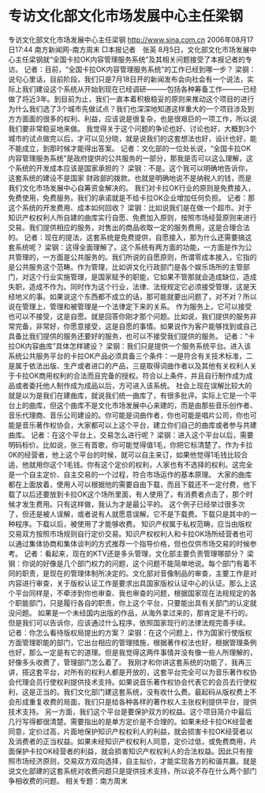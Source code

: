# 专访文化部文化市场发展中心主任梁钢

专访文化部文化市场发展中心主任梁钢
http://www.sina.com.cn 2006年08月17日17:44 南方新闻网-南方周末
□本报记者　张英
8月5日，文化部文化市场发展中心主任梁钢就“全国卡拉OK内容管理服务系统”及其相关问题接受了本报记者的专访。
记者：目前，“全国卡拉OK内容管理服务系统”的工作已经到哪一步？
梁钢：说句心里话，目前阶段，我们只是7月18日开的新闻发布会向社会有一个说法，实际上我们建设这个系统从开始到现在已经调研———包括各种筹备工作———已经做了将近3年。到目前为止，我们一直本着积极稳妥的原则来推动这个项目的进行为什么我们选了3个城市先做试点？我们也深深地知道这样重大的一个项目涉及到方方面面的很多的权利、利益，应该说是很复杂，也是很艰巨的一项工作，所以说我们要非常稳妥地来做。
我觉得关于这个问题的争论也好、讨论也好，大概到3个城市的试点做完以后，才可以见分晓，就是说我们的这套想法也好，设计也好，能不能成立，到那时候才能得出答案。
记者：文化部的一位处长说，“全国卡拉OK内容管理服务系统”是政府提供的公共服务的一部分，那我是否可以这么理解，这个系统的开发成本应该是国家承担的？
梁钢：不是。这个我可以明确地告诉你，这套系统的建设不是国家
财政部的拨款。也就是明确地说不是纳税人的钱，而是我们文化市场发展中心自筹资金解决的。
我们对卡拉OK行业的原则是免费接入，免费使用，免费服务。我们的承诺就是不给卡拉OK企业增加任何负担。
记者：那这个系统的开发费用、成本如何回收？
梁钢：比如说我们是在做一个超市。对于
知识产权权利人所自建的曲库实行自愿、免费加入原则，按照市场经营原则来进行交易。我们提供相应的服务，对售出的商品收取一定的服务费用，这是合理合法的。
记者：现在的提法，这套系统是免费提供，自愿接入，那为什么还需要搞这套系统呢？
梁钢：这得全面理解了。这个系统有两方面的功能，一方面是作为公共管理的，一方面是公共服务的。我们所说的自愿原则，所谓零成本接入，它指的是公共服务这个范畴。作为管理，比如讲文化行政部门是各个娱乐场所的主管部门，对这个行业实施管理，是国家赋予的职能，它如果不管那就会造成缺位，造成失职，造成不作为。同时作为这个行业，法律、法规规定它必须接受管理，这是天经地义的事。如果说这个东西都不成立的话，那可能就要出问题了，对不对？所以说在管理上，管理和被管理是一个法律定下来的关系。
作为服务上，它可以接受也可以不接受，这是自愿。就是回答你刚才那个问题。比如说，我们提供的服务非常完备，非常好，你愿意接受，这是自愿的事情。如果说作为客户能够找到或自己具备比我们提供的服务还要好的服务，也可以不接受我们提供的服务。
记者：“卡拉OK内容曲库”具体怎样建设？
梁钢：我们只是提供一个服务系统平台。进入该系统公共服务平台的卡拉OK产品必须具备三个条件：一是符合有关技术标准，二是属于依法出版、生产或者进口的产品，三是取得词曲作者以及其他有关权利人关于卡拉OK商用权利的合法而且完备的授权。符合以上条件，并且自行制作成为成品或者委托他人制作成为成品以后，方可进入该系统。
社会上现在误解比较大的就是以为是我们在建曲库，就说我们统一曲库了，有很多批评。实际上它是一个平台上的曲库，但这个曲库不是文化市场发展中心来建的，而是由那些音乐创作者、音乐代理商、音乐公司建设的。你可能是词曲作者，你也可能是唱片公司，你也可能是音乐著作权协会，大家都可以上这个平台，建立你们自己的曲库或者参与共建曲库。
记者：在这个平台上，交易怎么进行呢？
梁钢：进入这个平台以后，需要明码标价。比如说，张三有首歌，你可能觉得值1毛，你把它标清楚了。作为卡拉0K的经营者，他上这个平台的时候，就可以自主来订，如果他觉得1毛钱比较合适，他就用你这个1毛钱。你有这个定价的权利，人家也有不选择的权利。这完全是一个自主定价、自主交易的一个过程，符合市场运作的基本原理。
大家的曲库都在上面放着，使用人可以根据他的需要自由下载，而且下载还不一定付费，他下载了以后还要放到卡拉OK这个场所里面，有人使用了，有消费者点击了，那个时候才发生费用。只有这样做，我认为才是最公平的。
这个例子已经举过很多次了，但还是被人误解，或者说有人就愿意误解。它不是下载费。下载只是其中的一种程序。下载以后，被使用了才能够收费。
知识产权属于私权范畴，应当由版权交易双方按照市场规则自行定价交易。知识产权权利人和卡拉OK场所经营者也可以通过集体协商和集体谈判的方式推荐一个指导价格，但也仅供市场交易的时候参考。
记者：看起来，现在的KTV还是多头管理，文化部主要负责管理哪部分？
梁钢：你说的好像是几个部门权力的问题，这个问题不能简单地说。每个部门有着不同的职责，是现在的管理体制所决定的。文化部对音像制品的审查，主要工作是对内容进行审查，关于版权认证工作是要求出具国家版权认证中心的认证。那么上这个平台同样是，不牵涉到你也审查、我也审查的问题，根据国家现在法规规定的各个职能部门，只是履行各自的职责，你上这个平台，只要能出具有关部门的认定就没问题。
如果是一个未经国内出版的作品，从海外拿过来的，那肯定是不行的。但是我们可以告诉你，应该通过什么程序，依照国家现行的法律法规完善手续。
记者：你怎么看待版权局提出的方案？
梁钢：在这个问题上，作为国家行使版权方面管理职能的部门，它出台相应的管理措施，根据著作权法也好，根据管理条例也好，那么一定是有它的道理。但是我觉得这两件事情并没有像一些人所理解的，好像多头收费了，管理部门怎么着了。
我刚才和你讲这套系统的功能了，我再三讲，搭这套平台，对所有的权利人都是开放的，这套平台完全可以为音乐著作权协会代理会员行使权利提供技术支持。如果说音乐著作权协会代表它的会员去行使权利，这是正当的。我们文化部门建这套系统，没有收什么费。最起码从版权费上不会形成重复收费的局面，我们只是给各种各样的著作权人主张权利提供平台，提供技术支持。
另一方面，我们这个平台是要保护双方的权益。这个项目简介中最后几行写得都很清楚。需要指出的是单方定价是不合理的。如果未经卡拉OK经营者同意，定价过高，片面地保护知识产权权利人的利益，就会损害卡拉OK经营者以及消费者的正当权益。如果未经知识产权权利人同意，定价过低，或免费商用，片面保护卡拉OK经营者的利益，就会损害知识产权权利人的合法权益。因此只有按照市场经济原则，交易双方双向选择，自主拟价，才能实现各方的和谐共赢。就是说文化部建的这套系统对收费问题只是提供技术支持，所以说不存在什么两个部门争相收费的问题。
相关专题：南方周末 

